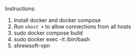 Instructions:
1. Install docker and docker compose
2. Run `xhost +` to allow connections from all hosts
3. sudo docker compose build
4. sudo docker exec -it <CONTAINERNAME> /bin/bash
5. shrewsoft-vpn
